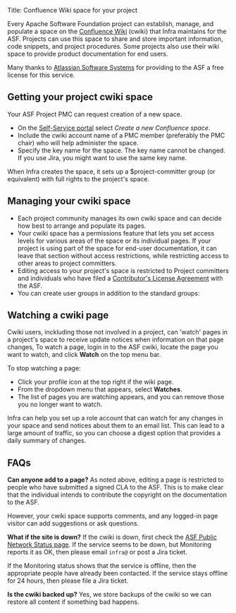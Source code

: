 Title: Confluence Wiki space for your project

Every Apache Software Foundation project can establish, manage, and populate a space on the <a href="https://cwiki.apache.org/confluence/" target="_blank">Confluence Wiki</a> (cwiki) that Infra maintains for the ASF. Projects can use this space to share and store important information, code snippets, and project procedures. Some projects also use their wiki space to provide product documentation for end users.

Many thanks to <a href="http://www.atlassian.com/" target="_blank">Atlassian Software Systems</a> for providing to the ASF a free license for this service.

## Getting your project cwiki space ##

Your ASF Project PMC can request creation of a new space.

  - On the <a href="https://selfserve.apache.org/" target="_blank">Self-Service portal</a> select _Create a new Confluence space_.
  - Include the cwiki account name of a PMC member (preferably the PMC chair) who will help administer the space.
  - Specify the key name for the space. The key name cannot be changed. If you use Jira, you might want to use the same key name.

When Infra creates the space, it sets up a $project-committer group (or equivalent) with full rights to the project's space.

## Managing your cwiki space ##

  - Each project community manages its own cwiki space and can decide how best to arrange and populate its pages.
  - Your cwiki space has a permissions feature that lets you set access levels for various areas of the space or its individual pages. If your project is using part of the space for end-user documentation, it can leave that section without access restrictions, while restricting access to other areas to project committers.
  - Editing access to your project's space is restricted to Project committers and individuals who have filed a <a href="http://www.apache.org/licenses/" target="_blank">Contributor's License Agreement</a> with the ASF.
  - You can create user groups in addition to the standard groups:
  
## Watching a cwiki page ##

Cwiki users, inckluding those not involved in a project, can 'watch' pages in a project's space to receive update notices when information on that page changes, To watch a page, login in to the ASF cwiki, locate the page you want to watch, and click **Watch** on the top menu bar. 

To stop watching a page:

  - Click your profile icon at the top right if the wiki page.
  - From the dropdown menu that appears, select **Watches**. 
  - The list of pages you are watching appears, and you can remove those you no longer want to watch.
  
Infra can help you set up a role account that can watch for any changes in your space and send notices about them to an email list. This can lead to a large amount of traffic, so you can choose a digest option that provides a daily summary of changes.
  
## FAQs ##

**Can anyone add to a page?** As noted above, editing a page is restricted to people who have submitted a signed CLA to the ASF. This is to make clear that the individual intends to contribute the copyright on the documentation to the ASF.

However, your cwiki space supports comments, and any logged-in page visitor can add suggestions or ask questions.

**What if the site is down?** If the cwiki is down, first check the <a href="http://monitoring.apache.org/status/" target="_blank">ASF Public Network Status page</a>. If the service seems to be down, but Monitoring reports it as OK, then please email `infra@` or post a Jira ticket.

If the Monitoring status shows that the service is offline, then the appropriate people have already been contacted. If the service stays offline for 24 hours, then please file a Jira ticket.

**Is the cwiki backed up?** Yes, we store backups of the cwiki so we can restore all content if something bad happens.
